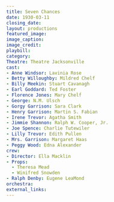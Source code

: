 ```yaml
---
title: Seven Chances
date: 1930-03-11
closing_date:
layout: productions
featured_image:
image_caption:
image_credit:
playbill:
category:
Theatre: Theatre Jacksonville
cast:
- Anne Windsor: Lavinia Rose
- Betty Willoughby: Mildred Chelf
- Billy Meekin: Stuart Cavanagh
- Earl Goddard: Ted Foster
- Florence Jones: Mary Chelf
- George: N.M. Ulsch
- Gorgy Garrison: Sara Clark
- Henry Garrison: Martin S. Fabian
- Irene Trevor: Agatha Smith
- Jimmie Shannon: Ralph W. Cooper, Jr.
- Joe Spence: Charlie Tutewiler
- Lilly Trevor: Edith Pullen
- Mrs. Garrison: Margaret Haas
- Peggy Wood: Edna Alexander
crew:
- Director: Ella Macklin
- Props:
  - Theresa Mead
  - Winifred Snowden
- Ralph Denby: Eugene LeaMond
orchestra:
external_links:
---
```

